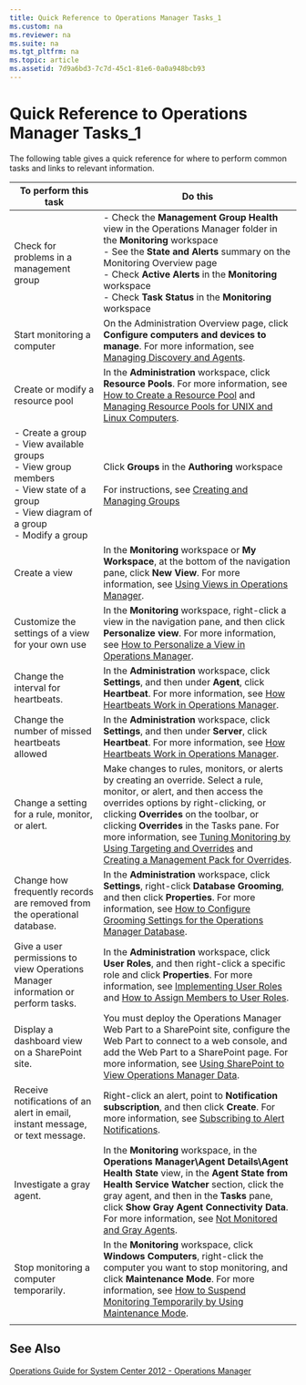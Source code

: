 ```yaml
---
title: Quick Reference to Operations Manager Tasks_1
ms.custom: na
ms.reviewer: na
ms.suite: na
ms.tgt_pltfrm: na
ms.topic: article
ms.assetid: 7d9a6bd3-7c7d-45c1-81e6-0a0a948bcb93
---
```

# Quick Reference to Operations Manager Tasks_1
The following table gives a quick reference for where to perform common tasks and links to relevant information.

|To perform this task|Do this|
|------------------------|-----------|
|Check for problems in a management group|-   Check the **Management Group Health** view in the Operations Manager folder in the **Monitoring** workspace<br />-   See the **State and Alerts** summary on the Monitoring Overview page<br />-   Check **Active Alerts** in the **Monitoring** workspace<br />-   Check **Task Status** in the **Monitoring** workspace|
|Start monitoring a computer|On the Administration Overview page, click **Configure computers and devices to manage**. For more information, see [Managing Discovery and Agents](./Managing-Discovery-and-Agents.md).|
|Create or modify a resource pool|In the **Administration** workspace, click **Resource Pools**. For more information, see [How to Create a Resource Pool](./How-to-Create-a-Resource-Pool.md) and [Managing Resource Pools for UNIX and Linux Computers](./Managing-Resource-Pools-for-UNIX-and-Linux-Computers.md).|
|-   Create a group<br />-   View available groups<br />-   View group members<br />-   View state of a group<br />-   View diagram of a group<br />-   Modify a group|Click **Groups** in the **Authoring** workspace<br /><br />For instructions, see [Creating and Managing Groups](./Creating-and-Managing-Groups.md)|
|Create a view|In the **Monitoring** workspace or **My Workspace**, at the bottom of the navigation pane, click **New View**. For more information, see [Using Views in Operations Manager](./Using-Views-in-Operations-Manager.md).|
|Customize the settings of a view for your own use|In the **Monitoring** workspace, right\-click a view in the navigation pane, and then click **Personalize view**. For more information, see [How to Personalize a View in Operations Manager](./How-to-Personalize-a-View-in-Operations-Manager.md).|
|Change the interval for heartbeats.|In the **Administration** workspace, click **Settings**, and then under **Agent**, click **Heartbeat**. For more information, see [How Heartbeats Work in Operations Manager](./How-Heartbeats-Work-in-Operations-Manager.md).|
|Change the number of missed heartbeats allowed|In the **Administration** workspace, click **Settings**, and then under **Server**, click **Heartbeat**. For more information, see [How Heartbeats Work in Operations Manager](./How-Heartbeats-Work-in-Operations-Manager.md).|
|Change a setting for a rule, monitor, or alert.|Make changes to rules, monitors, or alerts by creating an override. Select a rule, monitor, or alert, and then access the overrides options by right\-clicking, or clicking **Overrides** on the toolbar, or clicking **Overrides** in the Tasks pane. For more information, see [Tuning Monitoring by Using Targeting and Overrides](./Tuning-Monitoring-by-Using-Targeting-and-Overrides.md) and [Creating a Management Pack for Overrides](./Creating-a-Management-Pack-for-Overrides.md).|
|Change how frequently records are removed from the operational database.|In the **Administration** workspace, click **Settings**, right\-click **Database Grooming**, and then click **Properties**. For more information, see [How to Configure Grooming Settings for the Operations Manager Database](./How-to-Configure-Grooming-Settings-for-the-Operations-Manager-Database.md).|
|Give a user permissions to view Operations Manager information or perform tasks.|In the **Administration** workspace, click **User Roles**, and then right\-click a specific role and click **Properties**. For more information, see [Implementing User Roles](./Implementing-User-Roles.md) and [How to Assign Members to User Roles](./How-to-Assign-Members-to-User-Roles.md).|
|Display a dashboard view on a SharePoint site.|You must deploy the Operations Manager Web Part to a SharePoint site, configure the Web Part to connect to a web console, and add the Web Part to a SharePoint page. For more information, see [Using SharePoint to View Operations Manager Data](./Using-SharePoint-to-View-Operations-Manager-Data.md).|
|Receive notifications of an alert in email, instant message, or text message.|Right\-click an alert, point to **Notification subscription**, and then click **Create**. For more information, see [Subscribing to Alert Notifications](./Subscribing-to-Alert-Notifications.md).|
|Investigate a gray agent.|In the **Monitoring** workspace, in the **Operations Manager\\Agent Details\\Agent Health State** view, in the **Agent State from Health Service Watcher** section, click the gray agent, and then in the **Tasks** pane, click **Show Gray Agent Connectivity Data**. For more information, see [Not Monitored and Gray Agents](./Not-Monitored-and-Gray-Agents.md).|
|Stop monitoring a computer temporarily.|In the **Monitoring** workspace, click **Windows Computers**, right\-click the computer you want to stop monitoring, and click **Maintenance Mode**. For more information, see [How to Suspend Monitoring Temporarily by Using Maintenance Mode](./How-to-Suspend-Monitoring-Temporarily-by-Using-Maintenance-Mode.md).|
|||

## See Also
[Operations Guide for System Center 2012 - Operations Manager](./Operations-Guide-for-System-Center-2012---Operations-Manager.md)


